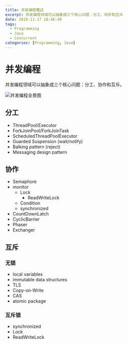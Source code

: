 ```yaml
---
title: 并发编程概述
excerpt: 并发编程领域可以抽象成三个核心问题：分工、同步和互斥
date: 2018-11-17 18:46:49
tags:
  - Programming
  - Java
  - Concurrent
categories: [Programming, Java]
---
```


# 并发编程
并发编程领域可以抽象成三个核心问题：分工、协作和互斥。

![并发编程全景图](concurrent-programming.png)

## 分工
+ ThreadPool/Executor
+ ForkJoinPool/ForkJoinTask
+ ScheduledThreadPoolExecutor
+ Guarded Suspension (wait/notify)
+ Balking pattern (reject)
+ Messaging design pattern

## 协作

+ Semaphore
+ monitor
    - Lock
        + ReadWriteLock
    - Condition
    - synchronized
+ CountDownLatch
+ CyclicBarrier
+ Phaser
+ Exchanger

## 互斥
### 无锁
+ local variables
+ immutable data structures
+ TLS
+ Copy-on-Write
+ CAS
+ atomic package

### 互斥锁
+ synchronized
+ Lock
+ ReadWriteLock
